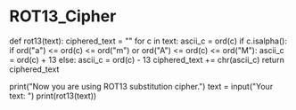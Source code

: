 # ROT13_Cipher

def rot13(text):
    ciphered_text = ""
    for c in text:
        ascii_c = ord(c)
        if c.isalpha():
            if ord("a") <= ord(c) <= ord("m") or ord("A") <= ord(c) <= ord("M"):
                ascii_c = ord(c) + 13
            else:
                ascii_c = ord(c) - 13
        ciphered_text += chr(ascii_c)
    return ciphered_text


print("Now you are using ROT13 substitution cipher.")
text = input("Your text: ")
print(rot13(text))
